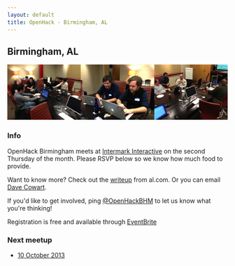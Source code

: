 ```yaml
---
layout: default
title: OpenHack - Birmingham, AL
---
```


## Birmingham, AL

![Photo of OpenHack Birmingham in action](/birmingham/header.jpg)

### Info

OpenHack Birmingham meets at [Intermark Interactive](http://intermarkinteractive.com/) on the second Thursday of the month. Please RSVP below so we know how much food to provide.

Want to know more? Check out the [writeup](http://blog.al.com/spotnews/2013/08/software_developers_programmer.html) from al.com. Or you can email [Dave Cowart](mailto:davecowart@gmail.com?subject=OpenHack%20Birmingham).

If you'd like to get involved, ping [@OpenHackBHM](http://twitter.com/OpenHackBHM) to let us know what you're thinking!

Registration is free and available through [EventBrite](https://openhackbhm.eventbrite.com/)

### Next meetup

* [10 October 2013](https://openhackbhm.eventbrite.com)
